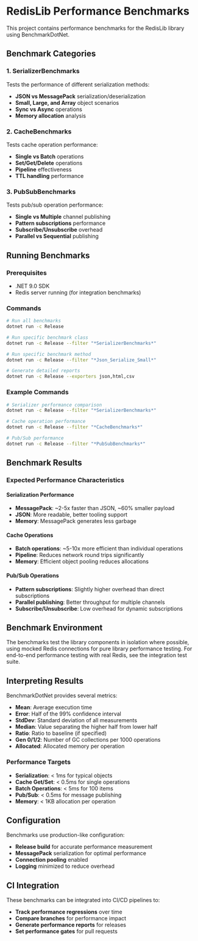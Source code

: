 # RedisLib Performance Benchmarks

This project contains performance benchmarks for the RedisLib library using BenchmarkDotNet.

## Benchmark Categories

### 1. **SerializerBenchmarks**
Tests the performance of different serialization methods:
- **JSON vs MessagePack** serialization/deserialization
- **Small, Large, and Array** object scenarios
- **Sync vs Async** operations
- **Memory allocation** analysis

### 2. **CacheBenchmarks**
Tests cache operation performance:
- **Single vs Batch** operations
- **Set/Get/Delete** operations
- **Pipeline** effectiveness
- **TTL handling** performance

### 3. **PubSubBenchmarks**
Tests pub/sub operation performance:
- **Single vs Multiple** channel publishing
- **Pattern subscriptions** performance
- **Subscribe/Unsubscribe** overhead
- **Parallel vs Sequential** publishing

## Running Benchmarks

### Prerequisites
- .NET 9.0 SDK
- Redis server running (for integration benchmarks)

### Commands

```bash
# Run all benchmarks
dotnet run -c Release

# Run specific benchmark class
dotnet run -c Release --filter "*SerializerBenchmarks*"

# Run specific benchmark method
dotnet run -c Release --filter "*Json_Serialize_Small*"

# Generate detailed reports
dotnet run -c Release --exporters json,html,csv
```

### Example Commands

```bash
# Serializer performance comparison
dotnet run -c Release --filter "*SerializerBenchmarks*"

# Cache operation performance
dotnet run -c Release --filter "*CacheBenchmarks*"

# Pub/Sub performance
dotnet run -c Release --filter "*PubSubBenchmarks*"
```

## Benchmark Results

### Expected Performance Characteristics

#### **Serialization Performance**
- **MessagePack**: ~2-5x faster than JSON, ~60% smaller payload
- **JSON**: More readable, better tooling support
- **Memory**: MessagePack generates less garbage

#### **Cache Operations**
- **Batch operations**: ~5-10x more efficient than individual operations
- **Pipeline**: Reduces network round trips significantly
- **Memory**: Efficient object pooling reduces allocations

#### **Pub/Sub Operations**
- **Pattern subscriptions**: Slightly higher overhead than direct subscriptions
- **Parallel publishing**: Better throughput for multiple channels
- **Subscribe/Unsubscribe**: Low overhead for dynamic subscriptions

## Benchmark Environment

The benchmarks test the library components in isolation where possible, using mocked Redis connections for pure library performance testing. For end-to-end performance testing with real Redis, see the integration test suite.

## Interpreting Results

BenchmarkDotNet provides several metrics:

- **Mean**: Average execution time
- **Error**: Half of the 99% confidence interval
- **StdDev**: Standard deviation of all measurements
- **Median**: Value separating the higher half from lower half
- **Ratio**: Ratio to baseline (if specified)
- **Gen 0/1/2**: Number of GC collections per 1000 operations
- **Allocated**: Allocated memory per operation

### Performance Targets

- **Serialization**: < 1ms for typical objects
- **Cache Get/Set**: < 0.5ms for single operations
- **Batch Operations**: < 5ms for 100 items
- **Pub/Sub**: < 0.5ms for message publishing
- **Memory**: < 1KB allocation per operation

## Configuration

Benchmarks use production-like configuration:
- **Release build** for accurate performance measurement
- **MessagePack** serialization for optimal performance
- **Connection pooling** enabled
- **Logging** minimized to reduce overhead

## CI Integration

These benchmarks can be integrated into CI/CD pipelines to:
- **Track performance regressions** over time
- **Compare branches** for performance impact
- **Generate performance reports** for releases
- **Set performance gates** for pull requests